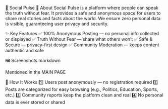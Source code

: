 📢 Social Pulse
🔑 About
Social Pulse is a platform where people can speak the truth without fear. It provides a safe and anonymous space for users to share real stories and facts about the world. We ensure zero personal data is visible, guaranteeing user privacy and security.

✨ Key Features
✅ 100% Anonymous Posting — no personal info collected or displayed
✅ Truth Without Fear — share what others won’t
✅ Safe & Secure — privacy-first design
✅ Community Moderation — keeps content authentic and safe

🖼️ Screenshots
markdown

Mentioned in the MAIN PAGE

🚀 How It Works
1️⃣ Users post anonymously — no registration required
2️⃣ Posts are categorized for easy browsing (e.g., Politics, Education, Sports, etc.)
3️⃣ Community reports keep the platform clean and real
4️⃣ No personal data is ever stored or shared
